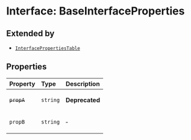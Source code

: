 # Interface: BaseInterfaceProperties

## Extended by

- [`InterfacePropertiesTable`](https://example.com/Interface.InterfacePropertiesTable.md)

## Properties

<table>
<thead>
<tr>
<th align="left">Property</th>
<th align="left">Type</th>
<th align="left">Description</th>
</tr>
</thead>
<tbody>
<tr>
<td>

<a id="propA" name="propA"></a> ~~`propA`~~

</td>
<td>

`string`

</td>
<td>

**Deprecated**

</td>
</tr>
<tr>
<td>

<a id="propB" name="propB"></a> `propB`

</td>
<td>

`string`

</td>
<td>

&hyphen;

</td>
</tr>
</tbody>
</table>
